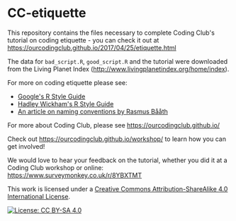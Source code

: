 # CC-etiquette

This repository contains the files necessary to complete Coding Club's tutorial on coding etiquette - you can check it out at https://ourcodingclub.github.io/2017/04/25/etiquette.html

The data for `bad_script.R`, `good_script.R` and the tutorial were downloaded from the Living Planet Index (http://www.livingplanetindex.org/home/index).

For more on coding etiquette please see:
- [Google's R Style Guide](https://google.github.io/styleguide/Rguide.xml)
- [Hadley Wickham's R Style Guide](http://adv-r.had.co.nz/Style.html)
- [An article on naming conventions by Rasmus Bååth](https://journal.r-project.org/archive/2012-2/RJournal_2012-2_Baaaath.pdf)

For more about Coding Club, please see https://ourcodingclub.github.io/

Check out https://ourcodingclub.github.io/workshop/ to learn how you can get involved!

We would love to hear your feedback on the tutorial, whether you did it at a Coding Club workshop or online: 
https://www.surveymonkey.co.uk/r/8YBXTMT

This work is licensed under a [Creative Commons Attribution-ShareAlike 4.0 International License](https://creativecommons.org/licenses/by-sa/4.0/).

[![License: CC BY-SA 4.0](https://licensebuttons.net/l/by-sa/4.0/80x15.png)](https://creativecommons.org/licenses/by-sa/4.0/)
